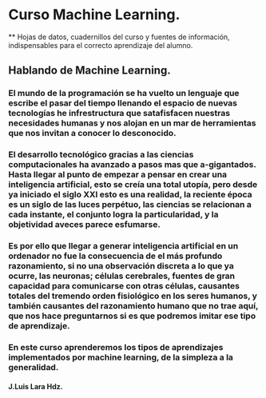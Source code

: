 # Curso Machine Learning.
** Hojas de datos, cuadernillos del curso y fuentes de información, indispensables para el correcto aprendizaje del alumno. 
## Hablando de Machine Learning.

  ### El mundo de la programación se ha vuelto un lenguaje que escribe el pasar del tiempo llenando el espacio de nuevas tecnologías he infrestructura que satafisfacen nuestras necesidades humanas y nos alojan en un mar de herramientas que nos invitan a conocer lo desconocido.
  ### El desarrollo tecnológico gracias a las ciencias computacionales ha avanzado a pasos mas que a-gigantados. Hasta llegar al punto de empezar a pensar en crear una inteligencia artificial, esto se creía una total utopía, pero desde ya iniciado el siglo XXI esto es una realidad, la reciente época es un siglo de las luces perpétuo, las ciencias se relacionan a cada instante, el conjunto logra la particularidad, y la objetividad aveces parece esfumarse.
  ### Es por ello que llegar a generar inteligencia artificial en un ordenador no fue la consecuencia de el más profundo razonamiento, si no una observación discreta a lo que ya ocurre, las neuronas; células cerebrales, fuentes de gran capacidad para comunicarse con otras células, causantes totales del tremendo orden fisiológico en los seres humanos, y también causantes del razonamiento humano que no trae aquí, que nos hace preguntarnos si es que podremos imitar ese tipo de aprendizaje.
  ### En este curso aprenderemos los tipos de aprendizajes implementados por machine learning, de la simpleza a la generalidad.
  #### J.Luis Lara Hdz.
